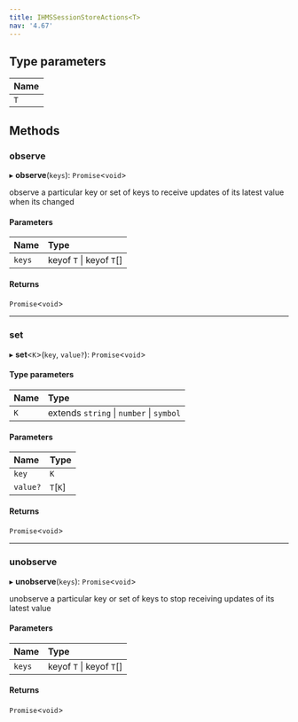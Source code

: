 ```yaml
---
title: IHMSSessionStoreActions<T>
nav: '4.67'
---
```


## Type parameters

| Name |
| :--- |
| `T`  |

## Methods

### observe

▸ **observe**(`keys`): `Promise`<`void`\>

observe a particular key or set of keys to receive updates of its latest value when its changed

#### Parameters

| Name   | Type                     |
| :----- | :----------------------- |
| `keys` | keyof `T` \| keyof `T`[] |

#### Returns

`Promise`<`void`\>

---

### set

▸ **set**<`K`\>(`key`, `value?`): `Promise`<`void`\>

#### Type parameters

| Name | Type                                     |
| :--- | :--------------------------------------- |
| `K`  | extends `string` \| `number` \| `symbol` |

#### Parameters

| Name     | Type     |
| :------- | :------- |
| `key`    | `K`      |
| `value?` | `T`[`K`] |

#### Returns

`Promise`<`void`\>

---

### unobserve

▸ **unobserve**(`keys`): `Promise`<`void`\>

unobserve a particular key or set of keys to stop receiving updates of its latest value

#### Parameters

| Name   | Type                     |
| :----- | :----------------------- |
| `keys` | keyof `T` \| keyof `T`[] |

#### Returns

`Promise`<`void`\>
